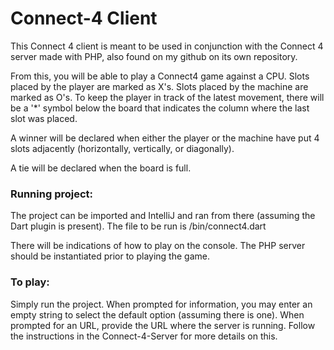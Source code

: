 # Connect-4 Client
This Connect 4 client is meant to be used in conjunction with the Connect 4 server made with PHP, also found on my github on its own repository.

From this, you will be able to play a Connect4 game against a CPU. Slots placed by the player are marked as X's. Slots placed by the machine are marked as O's. To keep the player in track of the latest movement, there will be a '*' symbol below the board that indicates the column where the last slot was placed.

A winner will be declared when either the player or the machine have put 4 slots adjacently (horizontally, vertically, or diagonally).

A tie will be declared when the board is full.

### Running project:
The project can be imported and IntelliJ and ran from there (assuming the Dart plugin is present). The file to be run is /bin/connect4.dart

There will be indications of how to play on the console. The PHP server should be instantiated prior to playing the game.

### To play:
Simply run the project. When prompted for information, you may enter an empty string to select the default option (assuming there is one). When prompted for an URL, provide the URL where the server is running. Follow the instructions in the Connect-4-Server for more details on this.
